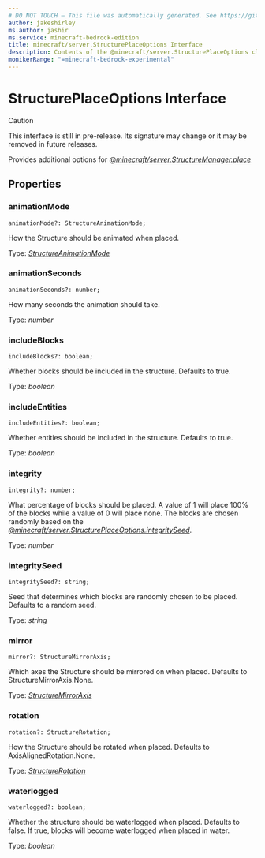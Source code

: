 ```yaml
---
# DO NOT TOUCH — This file was automatically generated. See https://github.com/mojang/minecraftapidocsgenerator to modify descriptions, examples, etc.
author: jakeshirley
ms.author: jashir
ms.service: minecraft-bedrock-edition
title: minecraft/server.StructurePlaceOptions Interface
description: Contents of the @minecraft/server.StructurePlaceOptions class.
monikerRange: "=minecraft-bedrock-experimental"
---
```

# StructurePlaceOptions Interface

> [!CAUTION]
> This interface is still in pre-release.  Its signature may change or it may be removed in future releases.

Provides additional options for [*@minecraft/server.StructureManager.place*](../../minecraft/server/StructureManager.md#place)

## Properties

### **animationMode**
`animationMode?: StructureAnimationMode;`

How the Structure should be animated when placed.

Type: [*StructureAnimationMode*](StructureAnimationMode.md)

### **animationSeconds**
`animationSeconds?: number;`

How many seconds the animation should take.

Type: *number*

### **includeBlocks**
`includeBlocks?: boolean;`

Whether blocks should be included in the structure. Defaults to true.

Type: *boolean*

### **includeEntities**
`includeEntities?: boolean;`

Whether entities should be included in the structure. Defaults to true.

Type: *boolean*

### **integrity**
`integrity?: number;`

What percentage of blocks should be placed. A value of 1 will place 100% of the blocks while a value of 0 will place none. The blocks are chosen randomly based on the [*@minecraft/server.StructurePlaceOptions.integritySeed*](../../minecraft/server/StructurePlaceOptions.md#integrityseed).

Type: *number*

### **integritySeed**
`integritySeed?: string;`

Seed that determines which blocks are randomly chosen to be placed. Defaults to a random seed.

Type: *string*

### **mirror**
`mirror?: StructureMirrorAxis;`

Which axes the Structure should be mirrored on when placed. Defaults to StructureMirrorAxis.None.

Type: [*StructureMirrorAxis*](StructureMirrorAxis.md)

### **rotation**
`rotation?: StructureRotation;`

How the Structure should be rotated when placed. Defaults to AxisAlignedRotation.None.

Type: [*StructureRotation*](StructureRotation.md)

### **waterlogged**
`waterlogged?: boolean;`

Whether the structure should be waterlogged when placed. Defaults to false. If true, blocks will become waterlogged when placed in water.

Type: *boolean*
